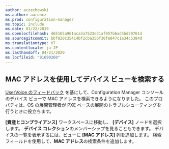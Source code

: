 ```yaml
---
author: aczechowski
ms.author: aaroncz
ms.prod: configuration-manager
ms.topic: include
ms.date: 01/22/2019
ms.openlocfilehash: d65165a961aca3a7523e31af057b6ad4bd20761d
ms.sourcegitcommit: bbf820c35414bf2cba356f30fe047c1a34c5384d
ms.translationtype: HT
ms.contentlocale: ja-JP
ms.lasthandoff: 04/21/2020
ms.locfileid: "81699260"
---
```

## <a name="search-device-views-using-mac-address"></a><a name="bkmk_mac"></a> MAC アドレスを使用してデバイス ビューを検索する
<!--3600878-->

[UserVoice のフィードバック](https://configurationmanager.uservoice.com/forums/300492-ideas/suggestions/14765880-console-device-view-should-allow-search-filter-by) を基にして、Configuration Manager コンソールのデバイス ビューで MAC アドレスを検索できるようになりました。 このプロパティは、OS の展開管理者が PXE ベースの展開のトラブルシューティングを行うときに役立ちます。

**[資産とコンプライアンス]** ワークスペースに移動し、 **[デバイス]** ノードを選択します。 **デバイス コレクション**のメンバーシップを見ることもできます。 デバイスの一覧を表示するには、ビューに **[MAC アドレス]** 列を追加します。 検索フィールドを使用して、**MAC アドレス**の検索条件を追加します。 

